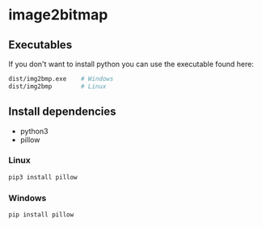 # image2bitmap

## Executables

If you don't want to install python you can use the executable found here:


```bash
dist/img2bmp.exe    # Windows
dist/img2bmp        # Linux
```

## Install dependencies

* python3
* pillow

### Linux

```bash
pip3 install pillow
```

### Windows

```bash
pip install pillow
```
